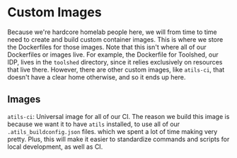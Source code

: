 # Custom Images
Because we're hardcore homelab people here, we will from time to time need to create and build custom container images. This is where we store the Dockerfiles for those images. Note that this isn't where all of our Dockerfiles or images live. For example, the Dockerfile for Toolshed, our IDP, lives in the `toolshed` directory, since it relies exclusively on resources that live there. However, there are other custom images, like `atils-ci`, that doesn't have a clear home otherwise, and so it ends up here.

## Images
`atils-ci`: Universal image for all of our CI. The reason we build this image is because we want it to have `atils` installed, to use all of our `.atils_buildconfig.json` files. which we spent a lot of time making very pretty. Plus, this will make it easier to standardize commands and scripts for local development, as well as CI.